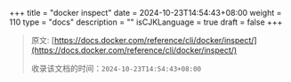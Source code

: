 +++
title = "docker inspect"
date = 2024-10-23T14:54:43+08:00
weight = 110
type = "docs"
description = ""
isCJKLanguage = true
draft = false
+++

> 原文: [https://docs.docker.com/reference/cli/docker/inspect/](https://docs.docker.com/reference/cli/docker/inspect/)
>
> 收录该文档的时间：`2024-10-23T14:54:43+08:00`
